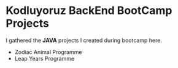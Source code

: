 # Kodluyoruz BackEnd BootCamp Projects

I gathered the **JAVA** projects I created during bootcamp here.

- Zodiac Animal Programme
- Leap Years Programme

